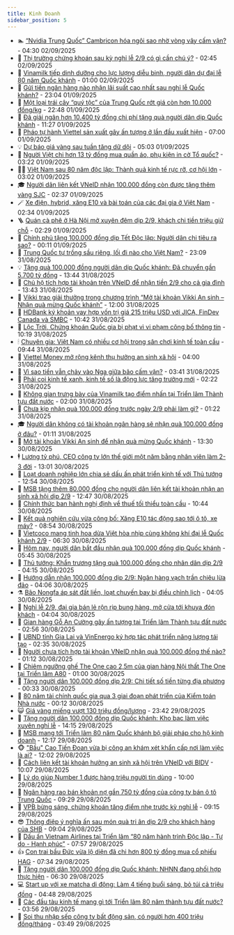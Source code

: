 ```yaml
---
title: Kinh Doanh
sidebar_position: 5
---
```


<!-- dantri-kinh-doanh:START -->
- 🏊 [“Nvidia Trung Quốc” Cambricon hóa ngôi sao nhờ vòng vây cấm vận?](https://dantri.com.vn/kinh-doanh/nvidia-trung-quoc-cambricon-hoa-ngoi-sao-nho-vong-vay-cam-van-20250828160321854.htm) - 04:30 02/09/2025
- 🦆 [Thị trường chứng khoán sau kỳ nghỉ lễ 2/9 có gì cần chú ý?](https://dantri.com.vn/kinh-doanh/thi-truong-chung-khoan-sau-ky-nghi-le-29-co-gi-can-chu-y-20250901164726320.htm) - 02:45 02/09/2025
- 🦄 [Vinamilk tiếp dinh dưỡng cho lực lượng diễu binh, người dân dự đại lễ 80 năm Quốc khánh](https://dantri.com.vn/kinh-doanh/vinamilk-tiep-dinh-duong-cho-luc-luong-dieu-binh-nguoi-dan-du-dai-le-80-nam-quoc-khanh-20250902052859514.htm) - 01:00 02/09/2025
- 🌝 [Gửi tiền ngân hàng nào nhận lãi suất cao nhất sau nghỉ lễ Quốc khánh?](https://dantri.com.vn/kinh-doanh/gui-tien-ngan-hang-nao-nhan-lai-suat-cao-nhat-sau-nghi-le-quoc-khanh-20250901002042255.htm) - 23:04 01/09/2025
- 💃 [Một loại trái cây “quý tộc” của Trung Quốc rớt giá còn hơn 10.000 đồng/kg](https://dantri.com.vn/kinh-doanh/mot-loai-trai-cay-quy-toc-cua-trung-quoc-rot-gia-con-hon-10000-dongkg-20250901173703034.htm) - 22:48 01/09/2025
- 🦏 [Đã giải ngân hơn 10.400 tỷ đồng chi phí tặng quà người dân dịp Quốc khánh](https://dantri.com.vn/kinh-doanh/da-giai-ngan-hon-10400-ty-dong-chi-phi-tang-qua-nguoi-dan-dip-quoc-khanh-20250901171249302.htm) - 11:27 01/09/2025
- 🦩 [Pháo tự hành Viettel sản xuất gây ấn tượng ở lần đầu xuất hiện](https://dantri.com.vn/kinh-doanh/phao-tu-hanh-viettel-san-xuat-gay-an-tuong-o-lan-dau-xuat-hien-20250901135246020.htm) - 07:00 01/09/2025
- 💡 [Dự báo giá vàng sau tuần tăng dữ dội](https://dantri.com.vn/kinh-doanh/du-bao-gia-vang-sau-tuan-tang-du-doi-20250901000629498.htm) - 05:03 01/09/2025
- 🌊 [Người Việt chi hơn 13 tỷ đồng mua quần áo, phụ kiện in cờ Tổ quốc?](https://dantri.com.vn/kinh-doanh/nguoi-viet-chi-hon-13-ty-dong-mua-quan-ao-phu-kien-in-co-to-quoc-20250901100438147.htm) - 03:22 01/09/2025
- 🧑‍💻 [Việt Nam sau 80 năm độc lập: Thành quả kinh tế rực rỡ, cơ hội lớn](https://dantri.com.vn/kinh-doanh/viet-nam-sau-80-nam-doc-lap-thanh-qua-kinh-te-ruc-ro-co-hoi-lon-20250830205028002.htm) - 03:02 01/09/2025
- 🎓 [Người dân liên kết VNeID nhận 100.000 đồng còn được tặng thêm vàng SJC](https://dantri.com.vn/kinh-doanh/nguoi-dan-lien-ket-vneid-nhan-100000-dong-con-duoc-tang-them-vang-sjc-20250901012006885.htm) - 02:37 01/09/2025
- 🪄 [Xe điện, hybrid, xăng E10 và bài toán của các đại gia ở Việt Nam](https://dantri.com.vn/kinh-doanh/xe-dien-hybrid-xang-e10-va-bai-toan-cua-cac-dai-gia-o-viet-nam-20250827141711775.htm) - 02:34 01/09/2025
- 🪜 [Quán cà phê ở Hà Nội mở xuyên đêm dịp 2/9, khách chi tiền triệu giữ chỗ](https://dantri.com.vn/kinh-doanh/quan-ca-phe-o-ha-noi-mo-xuyen-dem-dip-29-khach-chi-tien-trieu-giu-cho-20250831184625722.htm) - 02:29 01/09/2025
- 🦄 [Chính phủ tặng 100.000 đồng dịp Tết Độc lập: Người dân chi tiêu ra sao?](https://dantri.com.vn/kinh-doanh/chinh-phu-tang-100000-dong-dip-tet-doc-lap-nguoi-dan-chi-tieu-ra-sao-20250830163928932.htm) - 00:11 01/09/2025
- 💯 [Trung Quốc tự trồng sầu riêng, lối đi nào cho Việt Nam?](https://dantri.com.vn/kinh-doanh/trung-quoc-tu-trong-sau-rieng-loi-di-nao-cho-viet-nam-20250826035253979.htm) - 23:09 31/08/2025
- 💡 [Tặng quà 100.000 đồng người dân dịp Quốc khánh: Đã chuyển gần 5.700 tỷ đồng](https://dantri.com.vn/kinh-doanh/tang-qua-100000-dong-nguoi-dan-dip-quoc-khanh-da-chuyen-gan-5700-ty-dong-20250831191713193.htm) - 13:44 31/08/2025
- 🧰 [Chủ hộ tích hợp tài khoản trên VNeID để nhận tiền 2/9 cho cả gia đình](https://dantri.com.vn/kinh-doanh/chu-ho-tich-hop-tai-khoan-tren-vneid-de-nhan-tien-29-cho-ca-gia-dinh-20250831174102847.htm) - 13:43 31/08/2025
- 🎊 [Vikki trao giải thưởng trong chương trình “Mở tài khoản Vikki An sinh – Nhận quà mừng Quốc khánh”](https://dantri.com.vn/kinh-doanh/vikki-trao-giai-thuong-trong-chuong-trinh-mo-tai-khoan-vikki-an-sinh-nhan-qua-mung-quoc-khanh-20250831185234363.htm) - 12:00 31/08/2025
- 🔭 [HDBank ký khoản vay hợp vốn trị giá 215 triệu USD với JICA, FinDev Canada và SMBC](https://dantri.com.vn/kinh-doanh/hdbank-ky-khoan-vay-hop-von-tri-gia-215-trieu-usd-voi-jica-findev-canada-va-smbc-20250831172930375.htm) - 10:42 31/08/2025
- 💼 [Lộc Trời, Chứng khoán Quốc gia bị phạt vì vi phạm công bố thông tin](https://dantri.com.vn/kinh-doanh/loc-troi-chung-khoan-quoc-gia-bi-phat-vi-vi-pham-cong-bo-thong-tin-20250831154532559.htm) - 10:19 31/08/2025
- 🕯 [Chuyên gia: Việt Nam có nhiều cơ hội trong sân chơi kinh tế toàn cầu](https://dantri.com.vn/kinh-doanh/chuyen-gia-viet-nam-co-nhieu-co-hoi-trong-san-choi-kinh-te-toan-cau-20250830224601167.htm) - 09:44 31/08/2025
- 🫣 [Viettel Money mở rộng kênh thụ hưởng an sinh xã hội](https://dantri.com.vn/kinh-doanh/viettel-money-mo-rong-kenh-thu-huong-an-sinh-xa-hoi-20250831091014314.htm) - 04:00 31/08/2025
- 🤠 [Vì sao tiền vẫn chảy vào Nga giữa bão cấm vận?](https://dantri.com.vn/kinh-doanh/vi-sao-tien-van-chay-vao-nga-giua-bao-cam-van-20250825202901063.htm) - 03:41 31/08/2025
- 🌈 [Phải coi kinh tế xanh, kinh tế số là động lực tăng trưởng mới](https://dantri.com.vn/kinh-doanh/phai-coi-kinh-te-xanh-kinh-te-so-la-dong-luc-tang-truong-moi-20250826220928600.htm) - 02:22 31/08/2025
- 🦅 [Không gian trưng bày của Vinamilk tạo điểm nhấn tại Triển lãm Thành tựu đất nước](https://dantri.com.vn/kinh-doanh/khong-gian-trung-bay-cua-vinamilk-tao-diem-nhan-tai-trien-lam-thanh-tuu-dat-nuoc-20250830192040168.htm) - 02:00 31/08/2025
- 🌁 [Chưa kịp nhận quà 100.000 đồng trước ngày 2/9 phải làm gì?](https://dantri.com.vn/kinh-doanh/chua-kip-nhan-qua-100000-dong-truoc-ngay-29-phai-lam-gi-20250830234559272.htm) - 01:22 31/08/2025
- 🎓 [Người dân không có tài khoản ngân hàng sẽ nhận quà 100.000 đồng ở đâu?](https://dantri.com.vn/kinh-doanh/nguoi-dan-khong-co-tai-khoan-ngan-hang-se-nhan-qua-100000-dong-o-dau-20250831013609753.htm) - 01:11 31/08/2025
- 📝 [Mở tài khoản Vikki An sinh để nhận quà mừng Quốc khánh](https://dantri.com.vn/kinh-doanh/mo-tai-khoan-vikki-an-sinh-de-nhan-qua-mung-quoc-khanh-20250830202249082.htm) - 13:30 30/08/2025
- 🕴 [Lương tỷ phú, CEO công ty lớn thế giới một năm bằng nhân viên làm 2-3 đời](https://dantri.com.vn/kinh-doanh/luong-ty-phu-ceo-cong-ty-lon-the-gioi-mot-nam-bang-nhan-vien-lam-2-3-doi-20250827204548592.htm) - 13:01 30/08/2025
- 🧰 [Loạt doanh nghiệp lớn chia sẻ dấu ấn phát triển kinh tế với Thủ tướng](https://dantri.com.vn/kinh-doanh/loat-doanh-nghiep-lon-chia-se-dau-an-phat-trien-kinh-te-voi-thu-tuong-20250830185608190.htm) - 12:54 30/08/2025
- 🤖 [MSB tặng thêm 80.000 đồng cho người dân liên kết tài khoản nhận an sinh xã hội dịp 2/9](https://dantri.com.vn/kinh-doanh/msb-tang-them-80000-dong-cho-nguoi-dan-lien-ket-tai-khoan-nhan-an-sinh-xa-hoi-dip-29-20250830194745108.htm) - 12:47 30/08/2025
- 🤠 [Chính thức ban hành nghị định về thuế tối thiểu toàn cầu](https://dantri.com.vn/kinh-doanh/chinh-thuc-ban-hanh-nghi-dinh-ve-thue-toi-thieu-toan-cau-20250830174209440.htm) - 10:44 30/08/2025
- 🌮 [Kết quả nghiên cứu vừa công bố: Xăng E10 tác động sao tới ô tô, xe máy?](https://dantri.com.vn/kinh-doanh/ket-qua-nghien-cuu-vua-cong-bo-xang-e10-tac-dong-sao-toi-o-to-xe-may-20250830000820225.htm) - 08:54 30/08/2025
- 🦄 [Vietcoco mang tinh hoa dừa Việt hòa nhịp cùng không khí đại lễ Quốc khánh 2/9](https://dantri.com.vn/kinh-doanh/vietcoco-mang-tinh-hoa-dua-viet-hoa-nhip-cung-khong-khi-dai-le-quoc-khanh-29-20250830104343735.htm) - 06:30 30/08/2025
- 👺 [Hôm nay, người dân bắt đầu nhận quà 100.000 đồng dịp Quốc khánh](https://dantri.com.vn/kinh-doanh/hom-nay-nguoi-dan-bat-dau-nhan-qua-100000-dong-dip-quoc-khanh-20250830124230907.htm) - 05:45 30/08/2025
- 🤗 [Thủ tướng: Khẩn trương tặng quà 100.000 đồng cho nhân dân dịp 2/9](https://dantri.com.vn/kinh-doanh/thu-tuong-khan-truong-tang-qua-100000-dong-cho-nhan-dan-dip-29-20250830110943659.htm) - 04:15 30/08/2025
- 💪 [Hướng dẫn nhận 100.000 đồng dịp 2/9: Ngân hàng vạch trần chiêu lừa đảo](https://dantri.com.vn/kinh-doanh/huong-dan-nhan-100000-dong-dip-29-ngan-hang-vach-tran-chieu-lua-dao-20250830091053945.htm) - 04:06 30/08/2025
- ⚗️ [Bão Nongfa áp sát đất liền, loạt chuyến bay bị điều chỉnh lịch](https://dantri.com.vn/kinh-doanh/bao-nongfa-ap-sat-dat-lien-loat-chuyen-bay-bi-dieu-chinh-lich-20250830104936445.htm) - 04:05 30/08/2025
- 🧠 [Nghỉ lễ 2/9, đại gia bán lẻ rộn rịp bung hàng, mở cửa tới khuya đón khách](https://dantri.com.vn/kinh-doanh/nghi-le-29-dai-gia-ban-le-ron-rip-bung-hang-mo-cua-toi-khuya-don-khach-20250826170636670.htm) - 04:04 30/08/2025
- 🗽 [Gian hàng Gỗ An Cường gây ấn tượng tại Triển lãm Thành tựu đất nước](https://dantri.com.vn/kinh-doanh/gian-hang-go-an-cuong-gay-an-tuong-tai-trien-lam-thanh-tuu-dat-nuoc-20250830094838037.htm) - 02:56 30/08/2025
- 🫣 [UBND tỉnh Gia Lai và VinEnergo ký hợp tác phát triển năng lượng tái tạo](https://dantri.com.vn/kinh-doanh/ubnd-tinh-gia-lai-va-vinenergo-ky-hop-tac-phat-trien-nang-luong-tai-tao-20250830093509965.htm) - 02:35 30/08/2025
- 🫣 [Người chưa tích hợp tài khoản VNeID nhận quà 100.000 đồng thế nào?](https://dantri.com.vn/kinh-doanh/nguoi-chua-tich-hop-tai-khoan-vneid-nhan-qua-100000-dong-the-nao-20250830080657042.htm) - 01:12 30/08/2025
- 🫣 [Chiêm ngưỡng ghế The One cao 2,5m của gian hàng Nội thất The One tại Triển lãm A80](https://dantri.com.vn/kinh-doanh/chiem-nguong-ghe-the-one-cao-25m-cua-gian-hang-noi-that-the-one-tai-trien-lam-a80-20250828193038915.htm) - 01:00 30/08/2025
- 💂 [Tặng người dân 100.000 đồng dịp 2/9: Chi tiết số tiền từng địa phương](https://dantri.com.vn/kinh-doanh/tang-nguoi-dan-100000-dong-dip-29-chi-tiet-so-tien-tung-dia-phuong-20250830072237441.htm) - 00:33 30/08/2025
- 💫 [80 năm tài chính quốc gia qua 3 giai đoạn phát triển của Kiểm toán Nhà nước](https://dantri.com.vn/kinh-doanh/80-nam-tai-chinh-quoc-gia-qua-3-giai-doan-phat-trien-cua-kiem-toan-nha-nuoc-20250830010639103.htm) - 00:12 30/08/2025
- 😺 [Giá vàng miếng vượt 130 triệu đồng/lượng](https://dantri.com.vn/kinh-doanh/gia-vang-mieng-vuot-130-trieu-dongluong-20250830003359222.htm) - 23:42 29/08/2025
- 🦆 [Tặng người dân 100.000 đồng dịp Quốc khánh: Kho bạc làm việc xuyên nghỉ lễ](https://dantri.com.vn/kinh-doanh/tang-nguoi-dan-100000-dong-dip-quoc-khanh-kho-bac-lam-viec-xuyen-nghi-le-20250829211112370.htm) - 14:15 29/08/2025
- 👀 [MSB mang tới Triển lãm 80 năm Quốc khánh bộ giải pháp cho hộ kinh doanh](https://dantri.com.vn/kinh-doanh/msb-mang-toi-trien-lam-80-nam-quoc-khanh-bo-giai-phap-cho-ho-kinh-doanh-20250829191658847.htm) - 12:17 29/08/2025
- 🐵 [&quot;Bầu&quot; Cao Tiến Đoan vừa bị công an khám xét khẩn cấp nơi làm việc là ai?](https://dantri.com.vn/kinh-doanh/bau-cao-tien-doan-vua-bi-cong-an-kham-xet-khan-cap-noi-lam-viec-la-ai-20250829170238419.htm) - 12:02 29/08/2025
- 🤖 [Cách liên kết tài khoản hưởng an sinh xã hội trên VNeID với BIDV](https://dantri.com.vn/kinh-doanh/cach-lien-ket-tai-khoan-huong-an-sinh-xa-hoi-tren-vneid-voi-bidv-20250829165642397.htm) - 10:07 29/08/2025
- 💂 [Lý do giúp Number 1 được hàng triệu người tin dùng](https://dantri.com.vn/kinh-doanh/ly-do-giup-number-1-duoc-hang-trieu-nguoi-tin-dung-20250829162444277.htm) - 10:00 29/08/2025
- 🦆 [Ngân hàng rao bán khoản nợ gần 750 tỷ đồng của công ty bán ô tô Trung Quốc](https://dantri.com.vn/kinh-doanh/ngan-hang-rao-ban-khoan-no-gan-750-ty-dong-cua-cong-ty-ban-o-to-trung-quoc-20250829144402696.htm) - 09:29 29/08/2025
- 🦅 [VPB bừng sáng, chứng khoán tăng điểm nhẹ trước kỳ nghỉ lễ](https://dantri.com.vn/kinh-doanh/vpb-bung-sang-chung-khoan-tang-diem-nhe-truoc-ky-nghi-le-20250829155810618.htm) - 09:15 29/08/2025
- 😎 [Thông điệp ý nghĩa ấn sau món quà tri ân dịp 2/9 cho khách hàng của SHB](https://dantri.com.vn/kinh-doanh/thong-diep-y-nghia-an-sau-mon-qua-tri-an-dip-29-cho-khach-hang-cua-shb-20250829160408432.htm) - 09:04 29/08/2025
- 🐎 [Dấu ấn Vietnam Airlines tại Triển lãm “80 năm hành trình Độc lập - Tự do - Hạnh phúc”](https://dantri.com.vn/kinh-doanh/dau-an-vietnam-airlines-tai-trien-lam-80-nam-hanh-trinh-doc-lap-tu-do-hanh-phuc-20250829145734674.htm) - 07:57 29/08/2025
- 👍 [Con trai bầu Đức vừa lộ diện đã chi hơn 800 tỷ đồng mua cổ phiếu HAG](https://dantri.com.vn/kinh-doanh/con-trai-bau-duc-vua-lo-dien-da-chi-hon-800-ty-dong-mua-co-phieu-hag-20250829142522061.htm) - 07:34 29/08/2025
- 🦒 [Tặng người dân 100.000 đồng dịp Quốc khánh: NHNN đang phối hợp thực hiện](https://dantri.com.vn/kinh-doanh/tang-nguoi-dan-100000-dong-dip-quoc-khanh-nhnn-dang-phoi-hop-thuc-hien-20250829130708460.htm) - 06:30 29/08/2025
- 💻 [Start up với xe matcha di động: Làm 4 tiếng buổi sáng, bỏ túi cả triệu đồng](https://dantri.com.vn/kinh-doanh/start-up-voi-xe-matcha-di-dong-lam-4-tieng-buoi-sang-bo-tui-ca-trieu-dong-20250827111511077.htm) - 04:48 29/08/2025
- 👺 [Các đầu tàu kinh tế mang gì tới Triển lãm 80 năm thành tựu đất nước?](https://dantri.com.vn/kinh-doanh/cac-dau-tau-kinh-te-mang-gi-toi-trien-lam-80-nam-thanh-tuu-dat-nuoc-20250828232255575.htm) - 03:56 29/08/2025
- 🧐 [Soi thu nhập sếp công ty bất động sản, có người hơn 400 triệu đồng/tháng](https://dantri.com.vn/kinh-doanh/soi-thu-nhap-sep-cong-ty-bat-dong-san-co-nguoi-hon-400-trieu-dongthang-20250813110022777.htm) - 03:49 29/08/2025<!-- dantri-kinh-doanh:END -->
